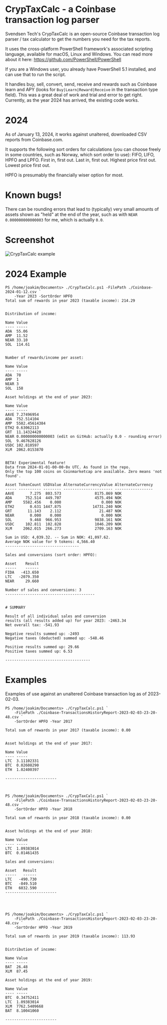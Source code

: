 # CrypTaxCalc - a Coinbase transaction log parser

Svendsen Tech's CrypTaxCalc is an open-source Coinbase transaction log parser / tax calculator to get the numbers you need for the tax reports.

It uses the cross-platform PowerShell framework's associated scripting language, available for macOS, Linux and Windows. You can read more about it here: https://github.com/PowerShell/PowerShell 

If you are a Windows user, you already have PowerShell 5.1 installed, and can use that to run the script.

It handles buy, sell, convert, send, receive and rewards such as Coinbase learn and APY (looks for ```Buy|Learn|Reward|Receive``` in the transaction type field). This was a great deal of work and trial and error to get right. Currently, as the year 2024 has arrived, the existing code works.

# 2024

As of January 13, 2024, it works against unaltered, downloaded CSV reports from Coinbase.com. 

It supports the following sort orders for calculations (you can choose freely in some countries, such as Norway, which sort order to use): FIFO, LIFO, HPFO and LPFO. First in, first out. Last in, first out. Highest price first out. Lowest price first out.

HPFO is presumably the financially wiser option for most.

# Known bugs!

There can be rounding errors that lead to (typically) very small amounts of assets shown as "held" at the end of the year, such as with `NEAR 0.000000000000003` for me, which is actually `0.0`.

# Screenshot

![CrypTaxCalc example](/Images/cryptaxcalc-example.png)

# 2024 Example

```
PS /home/joakim/Documents> ./CrypTaxCalc.ps1 -FilePath ./Coinbase-2024-01-12.csv `
    -Year 2023 -SortOrder HPFO
Total sum of rewards in year 2023 (taxable income): 214.29


Distribution of income:

Name Value
---- -----
ADA  55.06
AMP  11.52
NEAR 33.10
SOL  114.61


Number of rewards/income per asset:

Name Value
---- -----
ADA  70
AMP  1
NEAR 3
SOL  158

Asset holdings at the end of year 2023:

Name Value
---- -----
AAVE 7.27496954
ADA  752.514104
AMP  5582.45614384
ETH2 0.63062113
GRT  11.14324420
NEAR 0.000000000000003 (edit on GitHub: actually 0.0 - rounding error)
SOL  9.467628126
USDC 102.810597
XLM  2062.0153870


BETA! Experimental feature!
Data from 2024-01-01-00-00-0x UTC. As found in the repo.
Only the top 100 coins on Coinmarketcap are available. Zero means 'not found'.

Asset TokenCount USDValue AlternateCurrencyValue AlternateCurrency
----- ---------- -------- ---------------------- -----------------
AAVE       7.275  803.573               8175.869 NOK
ADA      752.514  449.707               4575.494 NOK
AMP     5582.456    0.000                  0.000 NOK
ETH2       0.631 1447.875              14731.240 NOK
GRT       11.143    2.112                 21.487 NOK
NEAR       0.000    0.000                  0.000 NOK
SOL        9.468  966.953               9838.161 NOK
USDC     102.811  102.828               1046.209 NOK
XLM     2062.015  266.273               2709.163 NOK

Sum in USD: 4,039.32. -- Sum in NOK: 41,097.62.
Average NOK value for 9 tokens: 4,566.40
---------------------------------

Sales and conversions (sort order: HPFO):

Asset    Result
-----    ------
FIDA   -413.650
LTC   -2079.350
NEAR     29.660

Number of sales and conversions: 3
----------------------------------------


# SUMMARY

Result of all individual sales and conversion
results (all results added up) for year 2023: -2463.34
Net overall tax: -541.93

Negative results summed up: -2493
Negative taxes (deducted) summed up: -548.46

Positive results summed up: 29.66
Positive taxes summed up: 6.53

--------------------------------------
```


# Examples

Examples of use against an unaltered Coinbase transaction log as of 2023-02-03.

```
PS /home/joakim/Documents> ./CrypTaxCalc.ps1 `
    -FilePath ./Coinbase-TransactionsHistoryReport-2023-02-03-23-20-48.csv `
    -SortOrder HPFO -Year 2017

Total sum of rewards in year 2017 (taxable income): 0.00


Asset holdings at the end of year 2017:

Name Value
---- -----
LTC  3.11102331
BTC  0.02608290
ETH  1.02400397

-----------------------



PS /home/joakim/Documents> ./CrypTaxCalc.ps1 `
    -FilePath ./Coinbase-TransactionsHistoryReport-2023-02-03-23-20-48.csv `
    -SortOrder HPFO -Year 2018

Total sum of rewards in year 2018 (taxable income): 0.00


Asset holdings at the end of year 2018:

Name Value
---- -----
LTC  1.09383014
BTC  0.01461435

Sales and conversions:

Asset   Result
-----   ------
LTC   -490.730
BTC   -849.510
ETH   6032.590
-----------------------




PS /home/joakim/Documents> ./CrypTaxCalc.ps1 `
    -FilePath ./Coinbase-TransactionsHistoryReport-2023-02-03-23-20-48.csv `
    -SortOrder HPFO -Year 2019

Total sum of rewards in year 2019 (taxable income): 113.93


Distribution of income:

Name Value
---- -----
BAT  26.48
XLM  87.45

Asset holdings at the end of year 2019:

Name Value
---- -----
BTC  0.34752411
LTC  1.09383014
XLM  7762.5409668
BAT  8.10041060

-----------------------

```

